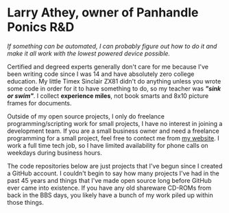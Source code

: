# Larry Athey, owner of Panhandle Ponics R&D

_If something can be automated, I can probably figure out how to do it and make it all work with the lowest powered device possible._

Certified and degreed experts generally don't care for me because I've been writing code since I was 14 and have absolutely zero college education. My little Timex Sinclair ZX81 didn't do anything unless you wrote some code in order for it to have something to do, so my teacher was _**"sink or swim"**_. I collect **experience miles**, not book smarts and 8x10 picture frames for documents.

Outside of my open source projects, I only do freelance programming/scripting work for small projects, I have no interest in joining a development team. If you are a small business owner and need a freelance programming for a small project, feel free to contect me from [my website](https://panhandleponics.com/#contact). I work a full time tech job, so I have limited availability for phone calls on weekdays during business hours.

The code repositories below are just projects that I've begun since I created a GitHub account. I couldn't begin to say how many projects I've had in the past 45 years and things that I've made open source long before GitHub ever came into existence. If you have any old shareware CD-ROMs from back in the BBS days, you likely have a bunch of my work piled up within those things.
